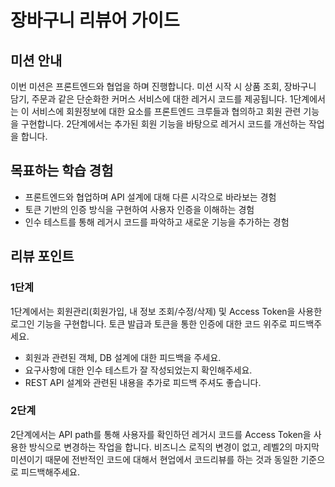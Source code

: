 # 장바구니 리뷰어 가이드

## 미션 안내

이번 미션은 프론트엔드와 협업을 하며 진행합니다. 미션 시작 시 상품 조회, 장바구니 담기, 주문과 같은 단순화한 커머스 서비스에 대한 레거시 코드를 제공됩니다. 1단계에서는 이 서비스에 회원정보에 대한 요소를
프론트엔드 크루들과 협의하고 회원 관련 기능을 구현합니다. 2단계에서는 추가된 회원 기능을 바탕으로 레거시 코드를 개선하는 작업을 합니다.

## 목표하는 학습 경험

- 프론트엔드와 협업하며 API 설계에 대해 다른 시각으로 바라보는 경험
- 토큰 기반의 인증 방식을 구현하여 사용자 인증을 이해하는 경험
- 인수 테스트를 통해 레거시 코드를 파악하고 새로운 기능을 추가하는 경험

## 리뷰 포인트

### 1단계

1단계에서는 회원관리(회원가입, 내 정보 조회/수정/삭제) 및 Access Token을 사용한 로그인 기능을 구현합니다. 토큰 발급과 토큰을 통한 인증에 대한 코드 위주로 피드백주세요.

- 회원과 관련된 객체, DB 설계에 대한 피드백을 주세요.
- 요구사항에 대한 인수 테스트가 잘 작성되었는지 확인해주세요.
- REST API 설계와 관련된 내용을 추가로 피드백 주셔도 좋습니다.

### 2단계

2단계에서는 API path를 통해 사용자를 확인하던 레거시 코드를 Access Token을 사용한 방식으로 변경하는 작업을 합니다. 비즈니스 로직의 변경이 없고, 레벨2의 마지막 미션이기 때문에 전반적인 코드에
대해서 현업에서 코드리뷰를 하는 것과 동일한 기준으로 피드백해주세요.
